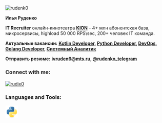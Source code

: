 

<p align="left"> <img src="https://komarev.com/ghpvc/?username=rudenk0&label=Profile%20views&color=0e75b6&style=flat" alt="rudenk0" /> </p>

**Илья Руденко**

**IT Recruiter** онлайн-кинотеатра **[KION](https://kion.ru)** -  4+ млн абонентская база, микросервисы, highload 50 000 RPS\sec, 200+ человек IT команда.  

**Актуальные вакансии:** **[Kotlin Developer](https://yaroslavl.hh.ru/vacancy/87686375), [Python Developer](https://yaroslavl.hh.ru/vacancy/87274315), [DevOps](https://yaroslavl.hh.ru/vacancy/87202468), [Golang Developer](https://yaroslavl.hh.ru/vacancy/88416839), [Системный Аналитик](https://yaroslavl.hh.ru/vacancy/88230711)**

**Отправить резюме:** **ivruden6@mts.ru, [@rudenko_telegram](https://t.me/rudenko_telegram)**





<h3 align="left">Connect with me:</h3>
<p align="left">
<a href="https://linkedin.com/in/rudix0" target="blank"><img align="center" src="https://raw.githubusercontent.com/rahuldkjain/github-profile-readme-generator/master/src/images/icons/Social/linked-in-alt.svg" alt="rudix0" height="30" width="40" /></a>
</p>

<h3 align="left">Languages and Tools:</h3>
<p align="left"> <a href="https://www.python.org" target="_blank" rel="noreferrer"> <img src="https://raw.githubusercontent.com/devicons/devicon/master/icons/python/python-original.svg" alt="python" width="40" height="40"/> </a> </p>
